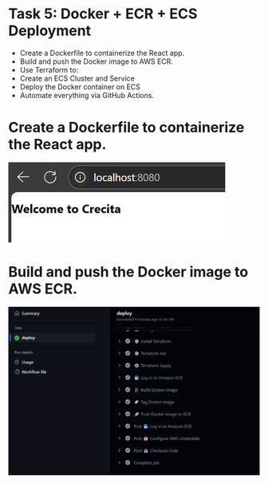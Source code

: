 # Task 5: Docker + ECR + ECS Deployment
- Create a Dockerfile to containerize the React app.
- Build and push the Docker image to AWS ECR.
- Use Terraform to:
- Create an ECS Cluster and Service
- Deploy the Docker container on ECS
- Automate everything via GitHub Actions.

# Create a Dockerfile to containerize the React app.
![React app](<Screenshot 2025-06-17 022019.png>)

# Build and push the Docker image to AWS ECR.
![GitHub Action](image.png)

